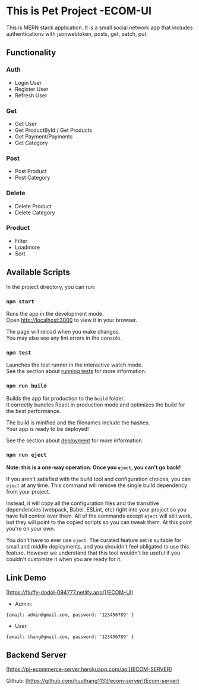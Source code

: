 # This is Pet Project -ECOM-UI

This is MERN stack application. It is a small social network app that includes authentications with jsonwebtoken, posts, get, patch, put.

## Functionality

### Auth

-   Login User
-   Register User
-   Refresh User

### Get

-   Get User
-   Get ProductById / Get Products
-   Get Payment/Payments
-   Get Category

### Post

-   Post Product
-   Post Category

### Delete

-   Delete Product
-   Delete Category

### Product

-   Filter
-   Loadmore
-   Sort

## Available Scripts

In the project directory, you can run:

### `npm start`

Runs the app in the development mode.\
Open [http://localhost:3000](http://localhost:3000) to view it in your browser.

The page will reload when you make changes.\
You may also see any lint errors in the console.

### `npm test`

Launches the test runner in the interactive watch mode.\
See the section about [running tests](https://facebook.github.io/create-react-app/docs/running-tests) for more information.

### `npm run build`

Builds the app for production to the `build` folder.\
It correctly bundles React in production mode and optimizes the build for the best performance.

The build is minified and the filenames include the hashes.\
Your app is ready to be deployed!

See the section about [deployment](https://facebook.github.io/create-react-app/docs/deployment) for more information.

### `npm run eject`

**Note: this is a one-way operation. Once you `eject`, you can't go back!**

If you aren't satisfied with the build tool and configuration choices, you can `eject` at any time. This command will remove the single build dependency from your project.

Instead, it will copy all the configuration files and the transitive dependencies (webpack, Babel, ESLint, etc) right into your project so you have full control over them. All of the commands except `eject` will still work, but they will point to the copied scripts so you can tweak them. At this point you're on your own.

You don't have to ever use `eject`. The curated feature set is suitable for small and middle deployments, and you shouldn't feel obligated to use this feature. However we understand that this tool wouldn't be useful if you couldn't customize it when you are ready for it.

## Link Demo

[https://fluffy-dodol-094777.netlify.app/](ECOM-UI)

-   Admin:

```
{email: admin@gmail.com, password: '123456789' }
```

-   User

```
{email: thang@gmail.com, password: '123456789' }
```

## Backend Server

[https://pj-ecommerce-server.herokuapp.com/api](ECOM-SERVER)

Github: [https://github.com/huuthang1133/ecom-server](Ecom-server)
